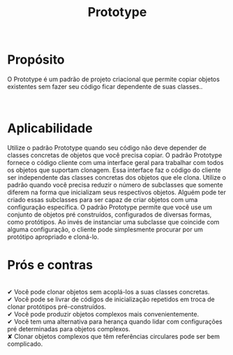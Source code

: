 <h1 align="center">
  Prototype
</h1>

<br>

# Propósito
O Prototype é um padrão de projeto criacional que permite copiar objetos existentes sem fazer seu código ficar dependente de suas classes..

<br>

# Aplicabilidade
  Utilize o padrão Prototype quando seu código não deve depender de classes concretas de objetos que você precisa copiar.
 O padrão Prototype fornece o código cliente com uma interface geral para trabalhar com todos os objetos que suportam clonagem. Essa interface faz o código do cliente ser independente das classes concretas dos objetos que ele clona.
  Utilize o padrão quando você precisa reduzir o número de subclasses que somente diferem na forma que inicializam seus respectivos objetos. Alguém pode ter criado essas subclasses para ser capaz de criar objetos com uma configuração específica.
  O padrão Prototype permite que você use um conjunto de objetos pré construídos, configurados de diversas formas, como protótipos.
  Ao invés de instanciar uma subclasse que coincide com alguma configuração, o cliente pode simplesmente procurar por um protótipo apropriado e cloná-lo.
  <br>
# Prós e contras
 <br>
 ✔  Você pode clonar objetos sem acoplá-los a suas classes concretas.
 <br>
 ✔ Você pode se livrar de códigos de inicialização repetidos em troca de clonar protótipos pré-construídos.
 <br>
 ✔ Você pode produzir objetos complexos mais convenientemente.
 <br>
 ✔  Você tem uma alternativa para herança quando lidar com configurações pré determinadas para objetos complexos.
 <br>
 ✘    Clonar objetos complexos que têm referências circulares pode ser bem complicado.
 
